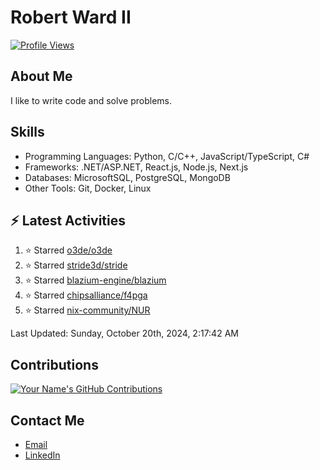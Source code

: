 
# Robert Ward II

[![Profile Views](https://komarev.com/ghpvc/?username=Robert-W-Ward)](https://github.com/Robert-W-Ward)

## About Me
I like to write code and solve problems.

## Skills
- Programming Languages: Python, C/C++, JavaScript/TypeScript, C#
- Frameworks: .NET/ASP.NET, React.js, Node.js, Next.js
- Databases: MicrosoftSQL, PostgreSQL, MongoDB
- Other Tools: Git, Docker, Linux

## :zap: Latest Activities
<!--RECENT_ACTIVITY:start-->
1. ⭐ Starred [o3de/o3de](https://github.com/o3de/o3de)
2. ⭐ Starred [stride3d/stride](https://github.com/stride3d/stride)
3. ⭐ Starred [blazium-engine/blazium](https://github.com/blazium-engine/blazium)
4. ⭐ Starred [chipsalliance/f4pga](https://github.com/chipsalliance/f4pga)
5. ⭐ Starred [nix-community/NUR](https://github.com/nix-community/NUR)
<!--RECENT_ACTIVITY:end-->

<!--RECENT_ACTIVITY:last_update-->
Last Updated: Sunday, October 20th, 2024, 2:17:42 AM
<!--RECENT_ACTIVITY:last_update_end-->

<!--END_SECTIN:activity-->
## Contributions
[![Your Name's GitHub Contributions](https://github-readme-streak-stats.herokuapp.com/?user=Robert-W-Ward&theme=radical)](https://github.com/your-username)

## Contact Me
- [Email](mailto:robertwesleyward2019@gmail.com)
- [LinkedIn](https://linkedin.com/in/https://www.linkedin.com/in/robert-ward-ii/)
